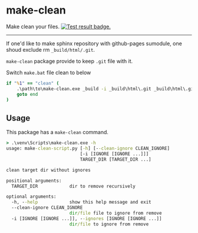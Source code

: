 # make-clean

Make clean your files. [![Test result badge.](https://github.com/tomoh1r/make-clean.py/workflows/test/badge.svg)](https://github.com/tomoh1r/make-clean.py/actions?query=workflow%3Atest)

---

If one'd like to make sphinx repository with github-pages sumodule, one shoud
exclude rm `_build/html/.git`.

`make-clean` package provide to keep `.git` file with it.

Switch `make.bat` file clean to below

```bat
if "%1" == "clean" (
    .\path\to\make-clean.exe _build -i _build\html\.git _build\html\.gitignore
    goto end
)
```

## Usage

This package has a `make-clean` command.

```bat
> .\venv\Scripts\make-clean.exe -h
usage: make-clean-script.py [-h] [--clean-ignore CLEAN_IGNORE]
                            [-i [IGNORE [IGNORE ...]]]
                            TARGET_DIR [TARGET_DIR ...]

clean target dir without ignores

positional arguments:
  TARGET_DIR            dir to remove recursively

optional arguments:
  -h, --help            show this help message and exit
  --clean-ignore CLEAN_IGNORE
                        dir/file file to ignore from remove
  -i [IGNORE [IGNORE ...]], --ignores [IGNORE [IGNORE ...]]
                        dir/file to ignore from remove
```
